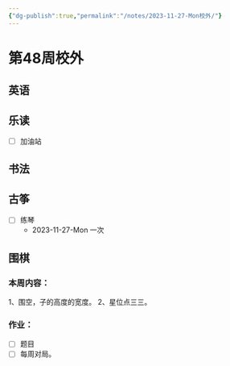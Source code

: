 ```yaml
---
{"dg-publish":true,"permalink":"/notes/2023-11-27-Mon校外/"}
---
```



# 第48周校外
## 英语

## 乐读
- [ ] 加油站
## 书法

## 古筝
- [ ] 练琴
	- 2023-11-27-Mon 一次
## 围棋
### 本周内容：
1、围空，子的高度的宽度。
2、星位点三三。
### 作业：
- [ ] 题目
- [ ] 每周对局。